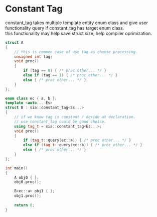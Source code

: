# Constant Tag
constant_tag takes multiple template entity enum class and give user functionality query if constant_tag has target enum class.  
this functionality may help save struct size, help compiler oprimization.
```cpp
struct A
{
    // this is common case of use tag as choose processing.
    unsigned int tag;
    void proc()
    {
        if (tag == 0) { /* proc other... */ }
        else if (tag == 1) { /* proc other... */ }
        else { /* proc other... */ }
    }
};

enum class ec { a, b };
template <auto... Es>
struct B : sia::constant_tag<Es...>
{
    // if we know tag is constant / deside at declaration.
    // use constant_tag could be good choice.
    using tag_t = sia::constant_tag<Es...>;
    void proc()
    {
        if (tag_t::query(ec::a)) { /* proc other... */ }
        else if (tag_t::query(ec::b)) { /* proc other... */ }
        else { /* proc other... */ }
    }
};

int main()
{
    A obj0 { };
    obj0.proc();

    B<ec::a> obj1 { };
    obj1.proc();
    
    return 0;
}
```